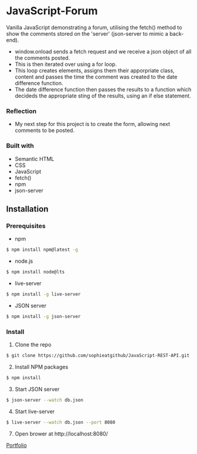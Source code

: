 # JavaScript-Forum
Vanilla JavaScript demonstrating a forum, utilising the fetch() method to show the comments stored on the 'server' (json-server to mimic a back-end).

- window.onload sends a fetch request and we receive a json object of all the comments posted.
- This is then iterated over using a for loop.
- This loop creates elements, assigns them their apporpriate class, content and passes the time the comment was created to the date difference function.
- The date difference function then passes the results to a function which decideds the appropriate sting of the results, using an if else statement.


### Reflection

- My next step for this project is to create the form, allowing next comments to be posted.

### Built with

- Semantic HTML
- CSS
- JavaScript
- fetch()
- npm
- json-server


## Installation

### Prerequisites

- npm

```sh
$ npm install npm@latest -g
```


- node.js

```sh
$ npm install node@lts
```


- live-server

```sh
$ npm install -g live-server
```


- JSON server
```sh
$ npm install -g json-server
```

### Install

1. Clone the repo

```sh
$ git clone https://github.com/sophieatgithub/JavaScript-REST-API.git
```


2. Install NPM packages

```sh
$ npm install
```


3. Start JSON server

```sh
$ json-server --watch db.json
```


4. Start live-server

```sh
$ live-server --watch db.json --port 8080
```


7. Open brower at http://localhost:8080/





[Portfolio](https://sophieatgithub.github.io/)

